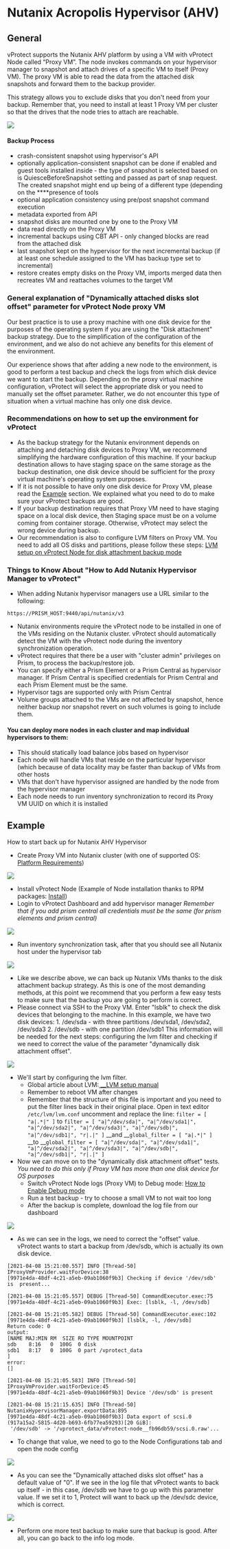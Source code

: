 # Nutanix Acropolis Hypervisor \(AHV\)

## General

vProtect supports the Nutanix AHV platform by using a VM with vProtect Node called “Proxy VM”. The node invokes commands on your hypervisor manager to snapshot and attach drives of a specific VM to itself \(Proxy VM\). The proxy VM is able to read the data from the attached disk snapshots and forward them to the backup provider.

This strategy allows you to exclude disks that you don't need from your backup. Remember that, you need to install at least 1 Proxy VM per cluster so that the drives that the node tries to attach are reachable.

![](../../../.gitbook/assets/deployment-vprotect-nutanix-disk-attachment.png)

#### **Backup Process**

* crash-consistent snapshot using hypervisor's API
* optionally application-consistent snapshot can be done if enabled and guest tools installed inside - the type of snapshot is selected based on is QuiesceBeforeSnapshot setting and passed as part of snap request. The created snapshot might end up being of a different type \(depending on the ****presence of tools
* optional application consistency using pre/post snapshot command execution
* metadata exported from API
* snapshot disks are mounted one by one to the Proxy VM
* data read directly on the Proxy VM
* incremental backups using CBT API - only changed blocks are read from the attached disk
* last snapshot kept on the hypervisor for the next incremental backup \(if at least one schedule assigned to the VM has backup type set to incremental\)
* restore creates empty disks on the Proxy VM, imports merged data then recreates VM and reattaches volumes to the target VM

### General explanation of "Dynamically attached disks slot offset" parameter for vProtect Node proxy VM

Our best practice is to use a proxy machine with one disk device for the purposes of the operating system if you are using the "Disk attachment" backup strategy. Due to the simplification of the configuration of the environment, and we also do not achieve any benefits for this element of the environment.

Our experience shows that after adding a new node to the environment, is good to perform a test backup and check the logs from which disk device we want to start the backup. Depending on the proxy virtual machine configuration, vProtect will select the appropriate disk or you need to manually set the offset parameter. Rather, we do not encounter this type of situation when a virtual machine has only one disk device.

### Recommendations on how to set up the environment for vProtect

* As the backup strategy for the Nutanix environment depends on attaching and detaching disk devices to Proxy VM, we recommend simplifying the hardware configuration of this machine. If your backup destination allows to have staging space on the same storage as the backup destination, one disk device should be sufficient for the proxy virtual machine's operating system purposes. 
* If it is not possible to have only one disk device for Proxy VM, please read the [Example](nutanix-acropolis-ahv.md#example) section. We explained what you need to do to make sure your vProtect backups are good. 
* If your backup destination requires that Proxy VM need to have staging space on a local disk device, then Staging space must be on a volume coming from container storage. Otherwise, vProtect may select the wrong device during backup. 
* Our recommendation is also to configure LVM filters on Proxy VM. You need to add all OS disks and partitions, please follow these steps: [LVM setup on vProtect Node for disk attachment backup mode](../../common-tasks/lvm-setup-on-vprotect-node-for-disk-attachment-backup-mode.md)

### Things to Know About "How to Add Nutanix Hypervisor Manager to vProtect"

* When adding Nutanix hypervisor managers use a URL similar to the following:

```text
https://PRISM_HOST:9440/api/nutanix/v3
```

* Nutanix environments require the vProtect node to be installed in one of the VMs residing on the Nutanix cluster. vProtect should automatically detect the VM with the vProtect node during the inventory synchronization operation. 
* vProtect requires that there be a user with "cluster admin" privileges on Prism, to process the backup/restore job. 
* You can specify either a Prism Element or a Prism Central as hypervisor manager. If Prism Central is specified credentials for Prism Central and each Prism Element must be the same. 
* Hypervisor tags are supported only with Prism Central 
* Volume groups attached to the VMs are not affected by snapshot, hence neither backup nor snapshot revert on such volumes is going to include them.

#### You can deploy more nodes in each cluster and map individual hypervisors to them:

* This should statically load balance jobs based on hypervisor 
* Each node will handle VMs that reside on the particular hypervisor \(which because of data locality may be faster than backup of VMs from other hosts 
* VMs that don't have hypervisor assigned are handled by the node from the hypervisor manager 
* Each node needs to run inventory synchronization to record its Proxy VM UUID on which it is installed

## Example

How to start back up for Nutanix AHV Hypervisor

* Create Proxy VM into Nutanix cluster \(with one of supported OS: [Platform Requirements](../../../planning/platform-requirements.md)\)

![](../../../.gitbook/assets/nutanix-example-1.png)

* Install vProtect Node \(Example of Node installation thanks to RPM packages: [Install](../../installation-with-rpms.md#prerequisites)\)
* Login to vProtect Dashboard and add hypervisor manager _Remember that if you add prism central all credentials must be the same \(for prism elements and  prism central\)_

![](../../../.gitbook/assets/nutanix-example-2.png)

* Run inventory synchronization task, after that you should see all Nutanix host under the hypervisor tab

![](../../../.gitbook/assets/nutanix-example-3.png)

* Like we describe above, we can back up Nutanix VMs thanks to the disk attachment backup strategy. As this is one of the most demanding methods, at this point we recommend that you perform a few easy tests to make sure that the backup you are going to perform is correct. 
* Please connect via SSH to the Proxy VM. Enter "lsblk" to check the disk devices that belonging to the machine. In this example, we have two disk devices: 1. /dev/sda - with three partitions /dev/sda1, /dev/sda2, /dev/sda3 2. /dev/sdb - with one partition /dev/sdb1  This information will be needed for the next steps: configuring the lvm filter and checking if we need to correct the value of the parameter "dynamically disk attachment offset".

![](../../../.gitbook/assets/nutanix-example-4.png)

* We'll start by configuring the lvm filter. 
  * Global article about LVM:[ __LVM setup manual](../../common-tasks/lvm-setup-on-vprotect-node-for-disk-attachment-backup-mode.md)
  * Remember to reboot VM after changes
  * Remember that the structure of this file is important and you need to put the filter lines back in their original place.  Open in text editor `/etc/lvm/lvm.conf` uncomment and replace the line: `filter = [ "a|.*|" ]` to `filter = [ "a|^/dev/sda|", "a|^/dev/sda1|", "a|^/dev/sda2|", "a|^/dev/sda3|", "a|^/dev/sdb|", "a|^/dev/sdb1|", "r|.|" ]` __and __`global_filter = [ "a|.*|" ]` __to __`global_filter = [ "a|^/dev/sda|", "a|^/dev/sda1|", "a|^/dev/sda2|", "a|^/dev/sda3|", "a|^/dev/sdb|", "a|^/dev/sdb1|", "r|.|" ]` 
* Now we can move on to the "dynamically disk attachment offset" tests. _You need to do this only if Proxy VM has more than one disk device for OS purposes_
  * Switch vProtect Node logs \(Proxy VM\) to Debug mode: [How to Enable Debug mode](../../../troubleshooting/how-switch-vprotect-to-debug-mode.md#vprotect-node)
  * Run a test backup - try to choose a small VM to not wait too long
  * After the backup is complete, download the log file from our dashboard

![](../../../.gitbook/assets/nutanix-example-5.png)

* As we can see in the logs, we need to correct the "offset" value. vProtect wants to start a backup from /dev/sdb, which is actually its own disk device.

```text
[2021-04-08 15:21:00.557] INFO [Thread-50] IProxyVmProvider.waitForDevice:38 
[9971e4da-48df-4c21-a5eb-09ab1060f9b3] Checking if device '/dev/sdb' is  present...

[2021-04-08 15:21:05.557] DEBUG [Thread-50] CommandExecutor.exec:75 
[9971e4da-48df-4c21-a5eb-09ab1060f9b3] Exec: [lsblk, -l, /dev/sdb]

[2021-04-08 15:21:05.582] DEBUG [Thread-50] CommandExecutor.exec:102 
[9971e4da-48df-4c21-a5eb-09ab1060f9b3] [lsblk, -l, /dev/sdb]
Return code: 0
output:
[NAME MAJ:MIN RM  SIZE RO TYPE MOUNTPOINT
sdb    8:16   0  100G  0 disk 
sdb1   8:17   0  100G  0 part /vprotect_data
]
error:
[]

[2021-04-08 15:21:05.583] INFO [Thread-50] IProxyVmProvider.waitForDevice:45 
[9971e4da-48df-4c21-a5eb-09ab1060f9b3] Device '/dev/sdb' is present

[2021-04-08 15:21:15.635] INFO [Thread-50] NutanixHypervisorManager.exportData:895 
[9971e4da-48df-4c21-a5eb-09ab1060f9b3] Data export of scsi.0 (917a15a2-5815-4d20-b693-6fb77ea59293)[20 GiB]:
 '/dev/sdb' -> '/vprotect_data/vProtect-node__fb96db59/scsi.0.raw'...
```

* To change that value, we need to go to the Node Configurations tab and open the node config

![](../../../.gitbook/assets/nutanix-example-6.png)

* As you can see the "Dynamically attached disks slot offset" has a default value of "0". If we see in the log file that vProtect wants to back up itself - in this case, /dev/sdb we have to go up with this parameter value. If we set it to 1, Protect will want to back up the /dev/sdc device, which is correct.

![](../../../.gitbook/assets/nutanix-example-7.png)

* Perform one more test backup to make sure that backup is good. After all, you can go back to the info log mode.

